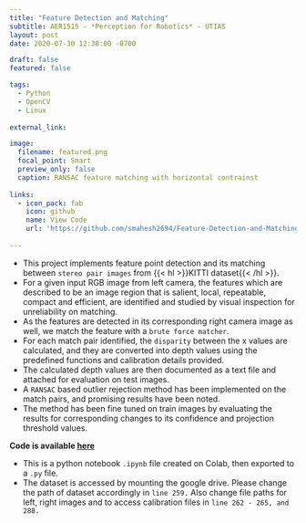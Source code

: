 ```yaml
---
title: "Feature Detection and Matching"
subtitle: AER1515 - *Perception for Robotics* - UTIAS
layout: post
date: 2020-07-30 12:38:00 -0700

draft: false
featured: false

tags:
  - Python
  - OpenCV
  - Linux
  
external_link: 

image:
  filename: featured.png
  focal_point: Smart
  preview_only: false
  caption: RANSAC feature matching with horizontal contrainst
  
links:
  - icon_pack: fab
    icon: github
    name: View Code 
    url: 'https://github.com/smahesh2694/Feature-Detection-and-Matching---OpenCV'
 
---
```


* This project implements feature point detection and its matching between `stereo pair images` from {{< hl >}}KITTI dataset{{< /hl >}}. 
* For a given input RGB image from left camera, the features which are described to be an image region that is salient, local, repeatable, compact and efficient, are identified and studied by visual inspection for unreliability on matching. 
* As the features are detected in its corresponding right camera image as well, we match the feature with a `brute force matcher`. 
* For each match pair identified, the `disparity` between the x values are calculated, and they are converted into depth values using the
predefined functions and calibration details provided. 
* The calculated depth values are then documented as a text file and attached for evaluation on test images. 
* A `RANSAC` based outlier rejection method has been implemented on the match pairs, and promising results have been noted. 
* The method has been fine tuned on train images by evaluating the results for corresponding changes to its confidence and
projection threshold values.

**Code is available [here](https://github.com/smahesh2694/Feature-Detection-and-Matching---OpenCV)**

* This is a python notebook `.ipynb` file created on Colab, then exported to a `.py` file.
* The dataset is accessed by mounting the google drive. Please change the path of dataset accordingly in ```line 259.```
Also change file paths for left, right images and to access calibration files in ```line 262 - 265, and 288.```